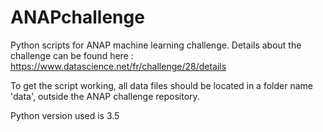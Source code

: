 # ANAPchallenge
Python scripts for ANAP machine learning challenge. Details about the challenge can be found here :
https://www.datascience.net/fr/challenge/28/details

To get the script working, all data files should be located in a folder name 'data', outside the ANAP challenge repository.

Python version used is 3.5